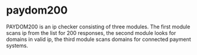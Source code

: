 # paydom200
PAYDOM200 is an ip checker consisting of three modules. The first module scans ip from the list for 200 responses, the second module looks for domains in valid ip, the third module scans domains for connected payment systems.
